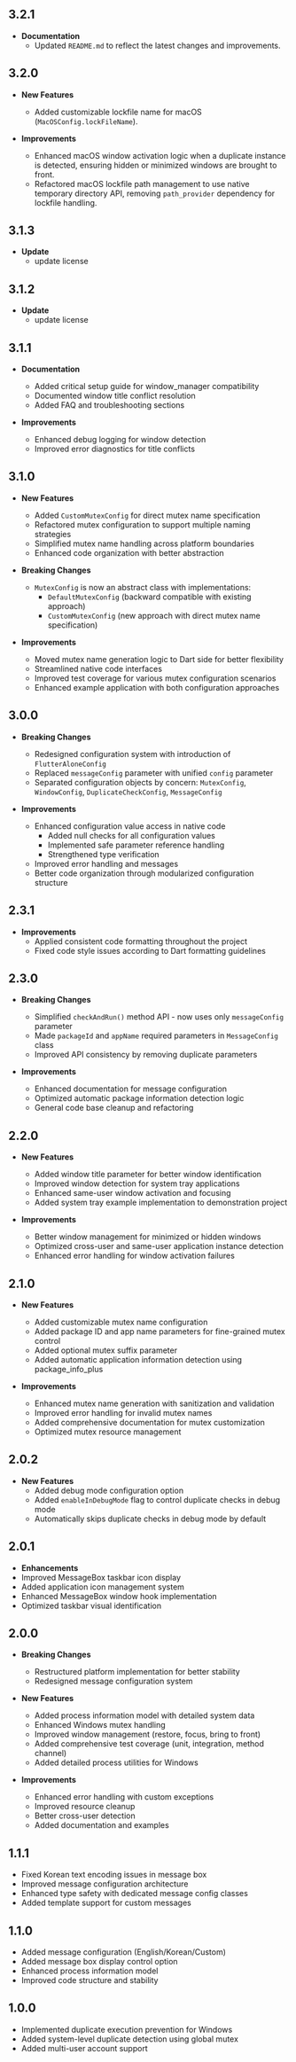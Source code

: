 ## 3.2.1

* **Documentation**
  * Updated `README.md` to reflect the latest changes and improvements.

## 3.2.0

* **New Features**
  * Added customizable lockfile name for macOS (`MacOSConfig.lockFileName`).

* **Improvements**
  * Enhanced macOS window activation logic when a duplicate instance is detected, ensuring hidden or minimized windows are brought to front.
  * Refactored macOS lockfile path management to use native temporary directory API, removing `path_provider` dependency for lockfile handling.

## 3.1.3

* **Update**
  * update license

## 3.1.2

* **Update**
  * update license

## 3.1.1

* **Documentation**
  * Added critical setup guide for window_manager compatibility
  * Documented window title conflict resolution
  * Added FAQ and troubleshooting sections

* **Improvements**
  * Enhanced debug logging for window detection
  * Improved error diagnostics for title conflicts

## 3.1.0

* **New Features**
  * Added `CustomMutexConfig` for direct mutex name specification
  * Refactored mutex configuration to support multiple naming strategies
  * Simplified mutex name handling across platform boundaries
  * Enhanced code organization with better abstraction

* **Breaking Changes**
  * `MutexConfig` is now an abstract class with implementations:
    * `DefaultMutexConfig` (backward compatible with existing approach)
    * `CustomMutexConfig` (new approach with direct mutex name specification)

* **Improvements**
  * Moved mutex name generation logic to Dart side for better flexibility
  * Streamlined native code interfaces
  * Improved test coverage for various mutex configuration scenarios
  * Enhanced example application with both configuration approaches

## 3.0.0

* **Breaking Changes**
  * Redesigned configuration system with introduction of `FlutterAloneConfig`
  * Replaced `messageConfig` parameter with unified `config` parameter
  * Separated configuration objects by concern: `MutexConfig`, `WindowConfig`, `DuplicateCheckConfig`, `MessageConfig`

* **Improvements**
  * Enhanced configuration value access in native code
    * Added null checks for all configuration values
    * Implemented safe parameter reference handling
    * Strengthened type verification
  * Improved error handling and messages
  * Better code organization through modularized configuration structure

## 2.3.1

* **Improvements**
  * Applied consistent code formatting throughout the project
  * Fixed code style issues according to Dart formatting guidelines

## 2.3.0

* **Breaking Changes**
  * Simplified `checkAndRun()` method API - now uses only `messageConfig` parameter
  * Made `packageId` and `appName` required parameters in `MessageConfig` class
  * Improved API consistency by removing duplicate parameters

* **Improvements**
  * Enhanced documentation for message configuration
  * Optimized automatic package information detection logic
  * General code base cleanup and refactoring

## 2.2.0

* **New Features**
  * Added window title parameter for better window identification
  * Improved window detection for system tray applications
  * Enhanced same-user window activation and focusing
  * Added system tray example implementation to demonstration project

* **Improvements**
  * Better window management for minimized or hidden windows
  * Optimized cross-user and same-user application instance detection
  * Enhanced error handling for window activation failures

## 2.1.0

* **New Features**
  * Added customizable mutex name configuration
  * Added package ID and app name parameters for fine-grained mutex control
  * Added optional mutex suffix parameter
  * Added automatic application information detection using package_info_plus

* **Improvements**
  * Enhanced mutex name generation with sanitization and validation
  * Improved error handling for invalid mutex names
  * Added comprehensive documentation for mutex customization
  * Optimized mutex resource management

## 2.0.2

* **New Features**
  * Added debug mode configuration option
  * Added `enableInDebugMode` flag to control duplicate checks in debug mode
  * Automatically skips duplicate checks in debug mode by default

## 2.0.1

* **Enhancements**
 * Improved MessageBox taskbar icon display
 * Added application icon management system
 * Enhanced MessageBox window hook implementation
 * Optimized taskbar visual identification

## 2.0.0

* **Breaking Changes**
  * Restructured platform implementation for better stability
  * Redesigned message configuration system

* **New Features**
  * Added process information model with detailed system data
  * Enhanced Windows mutex handling
  * Improved window management (restore, focus, bring to front)
  * Added comprehensive test coverage (unit, integration, method channel)
  * Added detailed process utilities for Windows

* **Improvements**
  * Enhanced error handling with custom exceptions
  * Improved resource cleanup
  * Better cross-user detection
  * Added documentation and examples

## 1.1.1

* Fixed Korean text encoding issues in message box
* Improved message configuration architecture
* Enhanced type safety with dedicated message config classes
* Added template support for custom messages

## 1.1.0

* Added message configuration (English/Korean/Custom)
* Added message box display control option
* Enhanced process information model
* Improved code structure and stability

## 1.0.0

* Implemented duplicate execution prevention for Windows
* Added system-level duplicate detection using global mutex
* Added multi-user account support